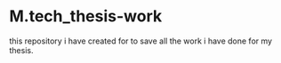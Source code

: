 # M.tech_thesis-work
this repository i have created for to save all the work i have done for my thesis.
